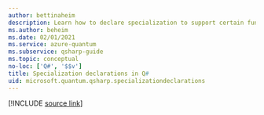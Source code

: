 ```yaml
---
author: bettinaheim
description: Learn how to declare specialization to support certain functors in Q# operations.
ms.author: beheim
ms.date: 02/01/2021
ms.service: azure-quantum
ms.subservice: qsharp-guide
ms.topic: conceptual
no-loc: ['Q#', '$$v']
title: Specialization declarations in Q#
uid: microsoft.quantum.qsharp.specializationdeclarations
---
```


<!-- 
# Specialization declarations in Q#
-->

[!INCLUDE [source link](~/includes/qsharp-language/Specifications/Language/1_ProgramStructure/4_SpecializationDeclarations.md)]